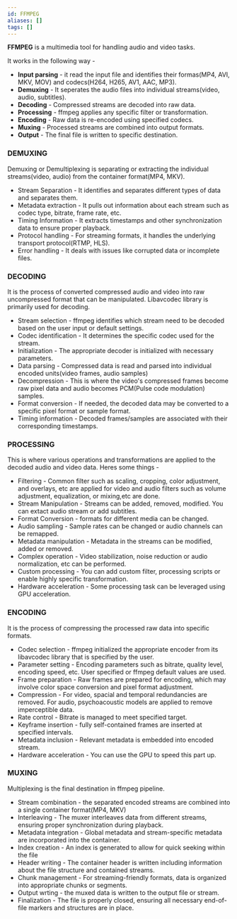```yaml
---
id: FFMPEG
aliases: []
tags: []
---
```


**FFMPEG** is a multimedia tool for handling audio and video tasks. 

It works in the following way - 
- **Input parsing** - it read the input file and identifies their formas(MP4, AVI, MKV, MOV) and codecs(H264, H265, AV1, AAC, MP3).
- **Demuxing** - It seperates the audio files into individual streams(video, audio, subtitles).
- **Decoding** - Compressed streams are decoded into raw data.
- **Processing** - ffmpeg applies any specific filter or transformation.
- **Encoding** - Raw data is re-encoded using specified codecs.
- **Muxing** - Processed streams are combined into output formats.
- **Output** - The final file is written to specific destination.

### DEMUXING
Demuxing or Demultiplexing is separating or extracting the individual streams(video, audio) from the container format(MP4, MKV).
- Stream Separation - It identifies and separates different types of data and separates them.
- Metadata extraction - It pulls out information about each stream such as codec type, bitrate, frame rate, etc.
- Timing Information - It extracts timestamps and other synchronization data to ensure proper playback.
- Protocol handling - For streaming formats, it handles the underlying transport protocol(RTMP, HLS).
- Error handling - It deals with issues like corrupted data or incomplete files.

### DECODING
It is the process of converted compressed audio and video into raw uncompressed format that can be manipulated. Libavcodec library is primarily used for decoding.
- Stream selection - ffmpeg identifies which stream need to be decoded based on the user input or default settings.
- Codec identification - It determines the specific codec used for the stream.
- Initialization - The appropriate decoder is initialized with necessary parameters.
- Data parsing - Compressed data is read and parsed into individual encoded units(video frames, audio samples)
- Decompression - This is where the video's compressed frames become raw pixel data and audio becomes PCM(Pulse code modulation) samples.
- Format conversion - If needed, the decoded data may be converted to a specific pixel format or sample format.
- Timing information - Decoded frames/samples are associated with their corresponding timestamps.

### PROCESSING
This is where various operations and transformations are applied to the decoded audio and video data.
Heres some things - 
- Filtering - Common filter such as scaling, cropping, color adjustment, and overlays, etc are applied for video and audio filters such as volume adjustment, equalization, or mixing,etc are done.
- Stream Manipulation - Streams can be added, removed, modified. You can extact audio stream or add subtitles.
- Format Conversion - formats for different media can be changed.
- Audio sampling - Sample rates can be changed or audio channels can be remapped.
- Metadata manipulation - Metadata in the streams can be modified, added or removed.
- Complex operation - Video stabilization, noise reduction or audio normalization, etc can be performed.
- Custom processing - You can add custom filter, processing scripts or enable highly specific transformation.
- Hardware acceleration - Some processing task can be leveraged using GPU acceleration.

### ENCODING
It is the process of compressing the processed raw data into specific formats.
- Codec selection - ffmpeg initialized the appropriate encoder from its libavcodec library that is specified by the user.
- Parameter setting - Encoding parameters such as bitrate, quality level, encoding speed, etc. User specified or ffmpeg default values are used.
- Frame preparation - Raw frames are prepared for encoding, which may involve color space conversion and pixel format adjustment.
- Compression - For video, spacial and temporal redundancies are removed. For audio, psychoacoustic models are applied to remove imperceptible data.
- Rate control - Bitrate is managed to meet specified target.
- Keyframe insertion - fully self-contained frames are inserted at specified intervals.
- Metadata inclusion - Relevant metadata is embedded into encoded stream.
- Hardware acceleration - You can use the GPU to speed this part up.

### MUXING
Multiplexing is the final destination in ffmpeg pipeline.
- Stream combination - the separated encoded streams are combined into a single container format(MP4, MKV)
- Interleaving - The muxer interleaves data from different streams, ensuring proper synchronization during playback.
- Metadata integration - Global metadata and stream-specific metadata are incorporated into the container.
- Index creation - An index is generated to allow for quick seeking within the file
- Header writing - The container header is written including information about the file structure and contained streams.
- Chunk management - For streaming-friendly formats, data is organized into appropriate chunks or segments.
- Output wrting - the muxed data is written to the output file or stream.
- Finalization - The file is properly closed, ensuring all necessary end-of-file markers and structures are in place.

